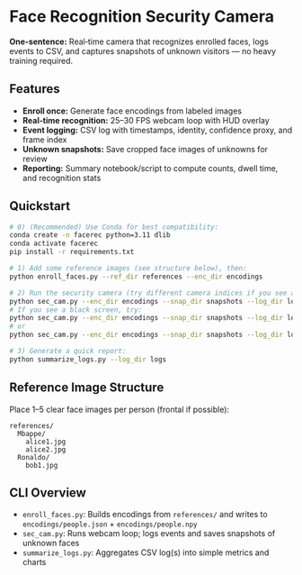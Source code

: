 # Face Recognition Security Camera

**One‑sentence:** Real‑time camera that recognizes enrolled faces, logs events to CSV, and captures snapshots of unknown visitors — no heavy training required.

## Features
- **Enroll once:** Generate face encodings from labeled images
- **Real‑time recognition:** 25–30 FPS webcam loop with HUD overlay
- **Event logging:** CSV log with timestamps, identity, confidence proxy, and frame index
- **Unknown snapshots:** Save cropped face images of unknowns for review
- **Reporting:** Summary notebook/script to compute counts, dwell time, and recognition stats

## Quickstart
```bash
# 0) (Recommended) Use Conda for best compatibility:
conda create -n facerec python=3.11 dlib
conda activate facerec
pip install -r requirements.txt

# 1) Add some reference images (see structure below), then:
python enroll_faces.py --ref_dir references --enc_dir encodings

# 2) Run the security camera (try different camera indices if you see a black screen):
python sec_cam.py --enc_dir encodings --snap_dir snapshots --log_dir logs --camera 0
# If you see a black screen, try:
python sec_cam.py --enc_dir encodings --snap_dir snapshots --log_dir logs --camera 1
# or
python sec_cam.py --enc_dir encodings --snap_dir snapshots --log_dir logs --camera 2

# 3) Generate a quick report:
python summarize_logs.py --log_dir logs
```

## Reference Image Structure
Place 1–5 clear face images per person (frontal if possible):
```
references/
  Mbappe/
    alice1.jpg
    alice2.jpg
  Ronaldo/
    bob1.jpg
```

## CLI Overview
- `enroll_faces.py`: Builds encodings from `references/` and writes to `encodings/people.json` + `encodings/people.npy`  
- `sec_cam.py`: Runs webcam loop; logs events and saves snapshots of unknown faces  
- `summarize_logs.py`: Aggregates CSV log(s) into simple metrics and charts
